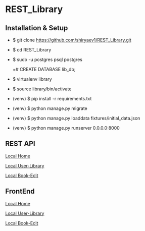 # REST_Library

## Installation & Setup

* $ git clone https://github.com/shiryaev1/REST_Library.git
* $ cd REST_Library
* $ sudo -u postgres psql postgres

   =# CREATE DATABASE lib_db;


* $ virtualenv library
* $ source library/bin/activate 


* (venv) $ pip install -r requirements.txt
* (venv) $ python manage.py migrate
* (venv) $ python manage.py loaddata fixtures/initial_data.json
* (venv) $ python manage.py runserver 0.0.0.0:8000

## REST API
  [Local Home](http://127.0.0.1:8000/api/)
  
  [Local User-Library](http://127.0.0.1:8000/api/lib/1)
  
  [Local Book-Edit](http://127.0.0.1:8000/api/book/1/edit)
  
  ## FrontEnd
  [Local Home](http://127.0.0.1:8000)
  
  [Local User-Library](http://127.0.0.1:8000/lib/1)
  
  [Local Book-Edit](http://127.0.0.1:8000/book/1/edit)
